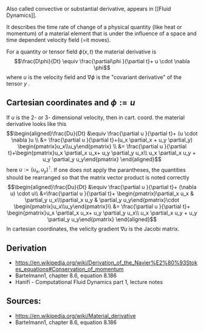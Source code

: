 Also called convective or substantial derivative, appears in [[Fluid Dynamics]].

It describes the time rate of change of a physical quantity (like heat or momentum) of a material element that is under the influence of a space and time dependent velocity field (=it moves).

For a quantity or tensor field $\phi(x,t)$ the material derivative is
$$\frac{D\phi}{Dt} \equiv \frac{\partial\phi }{\partial t}+ u \cdot \nabla \phi$$
where $u$ is the velocity field and $\nabla \phi$ is the "covariant derivative" of the tensor $y$ .


## Cartesian coordinates and $\phi:=u$
If $u$ is the 2- or 3- dimensional velocity, then in cart. coord. the material derivative looks like this 
$$\begin{aligned}\frac{Du}{Dt} &\equiv \frac{\partial u }{\partial t}+ (u \cdot \nabla )u \\
&= \frac{\partial u }{\partial t}+(u_x \partial_x + u_y  \partial_y) \begin{pmatrix}u_x\\u_y\end{pmatrix}  \\
&= \frac{\partial u }{\partial t}+\begin{pmatrix}u_x \partial_x u_x+ u_y  \partial_y u_x\\ u_x \partial_x u_y + u_y  \partial_y u_y\end{pmatrix}
\end{aligned}$$
here $u:=(u_x, u_y)^\intercal$.
If one does not apply the parantheses, the quantities should be rearranged so that the matrix vector product is noted correctly
$$\begin{aligned}\frac{Du}{Dt} &\equiv \frac{\partial u }{\partial t}+  (\nabla u) \cdot u\\
&=\frac{\partial u }{\partial t}+ \begin{pmatrix}\partial_x u_x & \partial_y u_x\\\partial_x u_y & \partial_y u_y\end{pmatrix}\cdot \begin{pmatrix}u_x\\u_y\end{pmatrix}\\
&= \frac{\partial u }{\partial t}+ \begin{pmatrix}u_x \partial_x u_x+ u_y  \partial_y u_x\\ u_x \partial_x u_y + u_y  \partial_y u_y\end{pmatrix}
\end{aligned}$$
In cartesian coordinates, the velicity gradient $\nabla u$ is the Jacobi matrix.


## Derivation
- https://en.wikipedia.org/wiki/Derivation_of_the_Navier%E2%80%93Stokes_equations#Conservation_of_momentum
- Bartelmann1, chapter 8.6, equation 8.186
- Hanifi - Computational Fluid Dynamics part 1, lecture notes


## Sources:
- https://en.wikipedia.org/wiki/Material_derivative
- Bartelmann1, chapter 8.6, equation 8.186